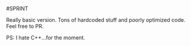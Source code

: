 #SPRINT

Really basic version. Tons of hardcoded stuff and poorly optimized code. Feel free to PR.

PS: I hate C++...for the moment.
